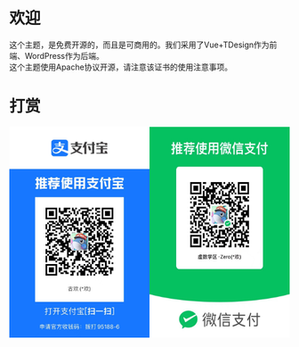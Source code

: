 # 欢迎

<p>
这个主题，是免费开源的，而且是可商用的。我们采用了Vue+TDesign作为前端、WordPress作为后端。
<br>
这个主题使用Apache协议开源，请注意该证书的使用注意事项。
</p>

# 打赏
<div style="display:flex">
        <img width="50%" src="https://github.com/Groupguanfang/TD/blob/Alpha/~Git/alipay.jpg?raw=true" alt="支付宝">
        <img width="50%" src="https://github.com/Groupguanfang/TD/blob/Alpha/~Git/wechat.jpg?raw=true" alt="微信">
</div>